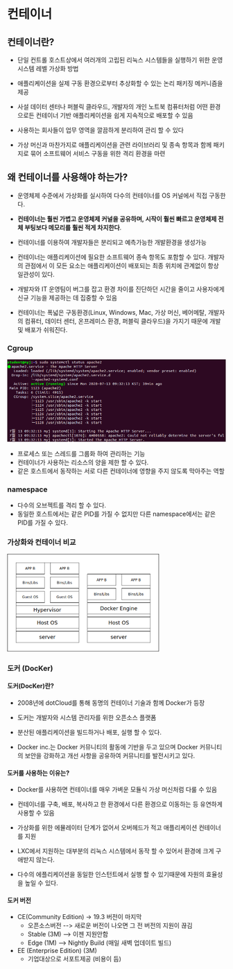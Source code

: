 # 컨테이너
 ## 컨테이너란?
  + 단일 컨트롤 호스트상에서 여러개의 고립된 리눅스 시스템들을 실행하기 위한 운영 시스템 레벨 가상화 방법
  
  + 애플리케이션을 실제 구동 환경으로부터 추상화할 수 있는 논리 패키징 메커니즘을 제공
  
  + 사설 데이터 센터나 퍼블릭 클라우드, 개발자의 개인 노트북 컴퓨터처럼 어떤 환경으로든 컨테이너 기반 애플리케이션을 쉽게 지속적으로 배포할 수 있음
  
  + 사용하는 회사들이 업무 영역을 깔끔하게 분리하여 관리 할 수 있다
  
  + 가상 머신과 마찬가지로 애플리케이션을 관련 라이브러리 및 종속 항목과 함께 패키지로 묶어 소프트웨어 서비스 구동을 위한 격리 환경을 마련
 
 ## 왜 컨테이너를 사용해야 하는가?
  + 운영체제 수준에서 가상화를 실시하여 다수의 컨테이너를 OS 커널에서 직접 구동한다.
  
  + **컨테이너는 훨씬 가볍고 운영체제 커널을 공유하며, 시작이 훨씬 빠르고 운영체제 전체 부팅보다 메모리를 훨씬 적게 차지한다**.
  
  + 컨테이너를 이용하여 개발자들은 분리되고 예측가능한 개발환경을 생성가능
  
  + 컨테이너는 애플리케이션에 필요한 소프트웨어 종속 항목도 포함할 수 있다. 개발자의 관점에서 이 모든 요소는 애플리케이션이 배포되는 최종 위치에 관계없이 항상 일관성이 있다.
  
  + 개발자와 IT 운영팀이 버그를 잡고 환경 차이를 진단하던 시간을 줄이고 사용자에게 신규 기능을 제공하는 데 집중할 수 있음
  
  + 컨테이너는 폭넓은 구동환경(Linux, Windows, Mac, 가상 머신, 베어메탈, 개발자의 컴퓨터, 데이터 센터, 온프레미스 환경, 퍼블릭 클라우드)을 가지기 때문에 개발 및 배포가 쉬워진다. 
 
 ### Cgroup
 
 <img src="https://github.com/hyunseungbin9408/CCCR_experience/blob/master/png/Linux_container_Cgourp.png" alt="drawing" width="700"/>
 
  + 프로세스 또는 스레드를 그룹화 하여 관리하는 기능
  + 컨테이너가 사용하는 리소스의 양을 제한 할 수 있다.
  + 같은 호스트에서 동작하는 서로 다른 컨테이너에 영향을 주지 않도록 막아주는 역할
  
 ### namespace
  + 다수의 오브젝트를 격리 할 수 있다.
  + 동일한 호스트에서는 같은 PID를 가질 수 없지만 다른 namespace에서는 같은 PID를 가질 수 있다.
  
 ### 가상화와 컨테이너 비교
 
 <img src="https://github.com/hyunseungbin9408/CCCR_experience/blob/master/png/Virtualization_VS_Container.png" alt="drawing" width="350"/>
 
 ### 도커 (DocKer)
   #### 도커(DocKer)란?
   + 2008년에 dotCloud를 통해 동명의 컨테이너 기술과 함께 Docker가 등장
   
   + 도커는 개발자와 시스템 관리자를 위한 오픈소스 플랫폼
   
   + 분산된 애플리케이션을 빌드하거나 배포, 실행 할 수 있다.
   
   + Docker inc.는 Docker 커뮤니티의 활동에 기반을 두고 있으며 Docker 커뮤니티의 보안을 강화하고 개선 사항을 공유하여 커뮤니티를 발전시키고 있다.
   
   #### 도커를 사용하는 이유는?
   + Docker를 사용하면 컨테이너를 매우 가벼운 모듈식 가상 머신처럼 다룰 수 있음
   
   + 컨테이너를 구축, 배포, 복사하고 한 환경에서 다른 환경으로 이동하는 등 유연하게 사용할 수 있음
   
   + 가상화를 위한 에뮬레이터 단계가 없어서 오버헤드가 적고 애플리케이션 컨테이너를 지원
   
   + LXC에서 지원하는 대부분의 리눅스 시스템에서 동작 할 수 있어서 환경에 크게 구애받지 않는다.
   
   + 다수의 에플리케이션을 동일한 인스턴트에서 실행 할 수 있기때문에 자원의 효율성을 높일 수 있다.
   
   #### 도커 버전
   + CE(Community Edition) -> 19.3 버전이 마지막
     + 오픈소스버전 --> 새로운 버전이 나오면 그 전 버전의 지원이 끊김
     + Stable (3M) --> 이젠 지원안함
     + Edge (1M) --> Nightly Build (매일 새벽 업데이트 빌드)
   + EE (Enterprise Edition) (3M)
     + 기업대상으로 서포트제공 (비용이 듬)
     

